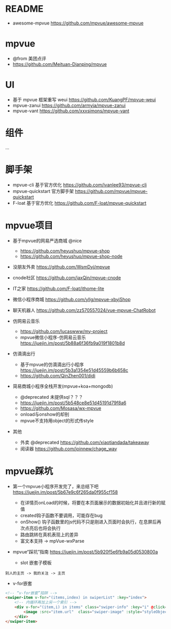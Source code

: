 # README

- awesome-mpvue https://github.com/mpvue/awesome-mpvue 

# mpvue

- @from 美团点评
- <https://github.com/Meituan-Dianping/mpvue>

# UI

- 基于 mpvue 框架重写 weui https://github.com/KuangPF/mpvue-weui
- mpvue-zanui https://github.com/armyja/mpvue-zanui
- mpvue-vant https://github.com/xxxsimons/mpvue-vant

# 组件

...

# 脚手架

- mpvue-cli 基于官方优化 https://github.com/ivanlee93/mpvue-cli
- mpvue-quickstart 官方脚手架 https://github.com/mpvue/mpvue-quickstart
- F-loat 基于官方优化 https://github.com/F-loat/mpvue-quickstart

# mpvue项目

- 基于mpvue的网易严选商城 @nice
  - https://github.com/heyushuo/mpvue-shop
  - https://github.com/heyushuo/mpvue-shop-node
- 没朋友外卖 https://github.com/WsmDyj/mpvue 
- cnode社区 https://github.com/jaxQin/mpvue-cnode 
- IT之家 https://github.com/F-loat/ithome-lite 
- 微信小程序商城 https://github.com/yllg/mpvue-xbyjShop
- 聊天机器人 https://github.com/zz570557024/vue-mpvue-ChatRobot
- 仿网易云音乐 
  - https://github.com/lucaswww/my-project
  - mpvue微信小程序-仿网易云音乐 https://juejin.im/post/5b88a6f36fb9a019f1801b8d
- 仿滴滴出行 
  - 基于mpvue的仿滴滴出行小程序 https://juejin.im/post/5b3a1354e51d45559b6b658c
  - https://github.com/QinZhen001/didi  
- 简易商城小程序全栈开发(mpvue+koa+mongodb) 
  - @deprecated 未提供sql？？？
  - https://juejin.im/post/5b548ce8e51d45191d79f8a6
  - https://github.com/Mosasa/wx-mpvue
  - onload与onshow的却别
  - mpvue不支持用object的形式传style

- 其他
  
  - 外卖 @deprecated https://github.com/xiaotiandada/takeaway
  - 阅读器 https://github.com/joinnew/chage_way  

# mpvue踩坑

- 第一个mpvue小程序开发完了，来总结下吧 https://juejin.im/post/5b67e9c6f265da0f955cf158
  - 在详情页onLoad的时候，将要在本页面展示的数据初始化并且进行新的赋值
  - created钩子函数不要调用，可能存在bug
  - onShow() 钩子函数里的js代码不只是刚进入页面时会执行，在息屏后再次点亮后也将会执行
  - 路由跳转在真机表现上的差异
  - 富文本支持 -> mpVue-wxParse

- mpvue“踩坑”指南 https://juejin.im/post/5b920f5e6fb9a05d0530800a
  - slot 嵌套子模板
  
```
别人的主页 -> 我的关注 -> 主页
```

- v-for嵌套

```html
<!-- “v-for嵌套”陷阱 -->
<swiper-item v-for="(items,index) in swiperList" :key="index">
    <!-- 内循环再加上另一个索引 -->
    <div v-for="(item,i) in items" class="swiper-info" :key="i" @click="choose" >
        <image :src="item.url"  class="swiper-image" :style="styleObject"/>
    </div>
</swiper-item>
```
